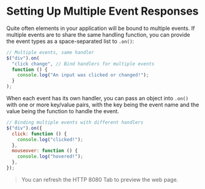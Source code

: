 # Setting Up Multiple Event Responses

Quite often elements in your application will be bound to multiple events. If multiple events are to share the same handling function, you can provide the event types as a space-separated list to `.on()`:

```js
// Multiple events, same handler
$("div").on(
  "click change", // Bind handlers for multiple events
  function () {
    console.log("An input was clicked or changed!");
  }
);
```

When each event has its own handler, you can pass an object into `.on()` with one or more key/value pairs, with the key being the event name and the value being the function to handle the event.

```js
// Binding multiple events with different handlers
$("div").on({
  click: function () {
    console.log("clicked!");
  },
  mouseover: function () {
    console.log("hovered!");
  },
});
```

> You can refresh the HTTP 8080 Tab to preview the web page.
